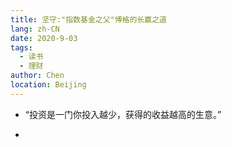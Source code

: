 ```yaml
---
title: 坚守:"指数基金之父"博格的长赢之道
lang: zh-CN
date: 2020-9-03
tags: 
  - 读书
  - 理财
author: Chen
location: Beijing 
---
```


+ “投资是一门你投入越少，获得的收益越高的生意。”

+ 